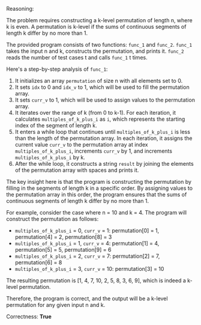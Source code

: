 Reasoning:

The problem requires constructing a k-level permutation of length n, where k is even. A permutation is k-level if the sums of continuous segments of length k differ by no more than 1.

The provided program consists of two functions: `func_1` and `func_2`. `func_1` takes the input n and k, constructs the permutation, and prints it. `func_2` reads the number of test cases t and calls `func_1` t times.

Here's a step-by-step analysis of `func_1`:

1. It initializes an array `permutation` of size n with all elements set to 0.
2. It sets `idx` to 0 and `idx_v` to 1, which will be used to fill the permutation array.
3. It sets `curr_v` to 1, which will be used to assign values to the permutation array.
4. It iterates over the range of k (from 0 to k-1). For each iteration, it calculates `multiples_of_k_plus_i` as `i`, which represents the starting index of the segment of length k.
5. It enters a while loop that continues until `multiples_of_k_plus_i` is less than the length of the permutation array. In each iteration, it assigns the current value `curr_v` to the permutation array at index `multiples_of_k_plus_i`, increments `curr_v` by 1, and increments `multiples_of_k_plus_i` by k.
6. After the while loop, it constructs a string `result` by joining the elements of the permutation array with spaces and prints it.

The key insight here is that the program is constructing the permutation by filling in the segments of length k in a specific order. By assigning values to the permutation array in this order, the program ensures that the sums of continuous segments of length k differ by no more than 1.

For example, consider the case where n = 10 and k = 4. The program will construct the permutation as follows:

* `multiples_of_k_plus_i` = 0, `curr_v` = 1: permutation[0] = 1, permutation[4] = 2, permutation[8] = 3
* `multiples_of_k_plus_i` = 1, `curr_v` = 4: permutation[1] = 4, permutation[5] = 5, permutation[9] = 6
* `multiples_of_k_plus_i` = 2, `curr_v` = 7: permutation[2] = 7, permutation[6] = 8
* `multiples_of_k_plus_i` = 3, `curr_v` = 10: permutation[3] = 10

The resulting permutation is [1, 4, 7, 10, 2, 5, 8, 3, 6, 9], which is indeed a k-level permutation.

Therefore, the program is correct, and the output will be a k-level permutation for any given input n and k.

Correctness: **True**